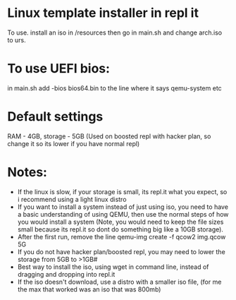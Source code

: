 # Linux template installer in repl it

To use. install an iso in /resources then go in main.sh and change arch.iso to urs.

# To use UEFI bios:
in main.sh add -bios bios64.bin to the line where it says qemu-system etc


# Default settings

RAM - 4GB, storage - 5GB (Used on boosted repl with hacker plan, so change it so its lower if you have normal repl)

# Notes:

- If the linux is slow, if your storage is small, its repl.it what you expect, so i recommend using a light linux distro
- If you want to install a system instead of just using iso, you need to have a basic understanding of using QEMU, then use the normal steps of how you would install a system (Note, you would need to keep the file sizes small because its repl.it so dont do something big like a 10GB storage).
- After the first run, remove the line qemu-img create -f qcow2 img.qcow 5G
- If you do not have hacker plan/boosted repl, you may need to lower the storage from 5GB to >1GB#
- Best way to install the iso, using wget in command line, instead of dragging and dropping into repl.it
- If the iso doesn't download, use a distro with a smaller iso file, (for me the max that worked was an iso that was 800mb) 

